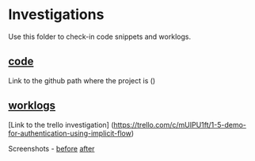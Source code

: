# Investigations

Use this folder to check-in code snippets and worklogs.

## [code](./code/readme.md)


Link to the github path where the project is ()





## [worklogs](./worklogs/readme.md)

[Link to the trello investigation] (https://trello.com/c/mUIPU1ft/1-5-demo-for-authentication-using-implicit-flow)

Screenshots - 
[before](https://github.com/Team-Unified/LiveProjectsTemplate/blob/master/investigations/code/Authentication%20Test/Screen%20Shot%202018-11-20%20at%2002.39.54%20(2).png) [after](https://github.com/Team-Unified/LiveProjectsTemplate/blob/master/investigations/code/Authentication%20Test/Screen%20Shot%202018-11-20%20at%2002.40.15%20(2).png)
